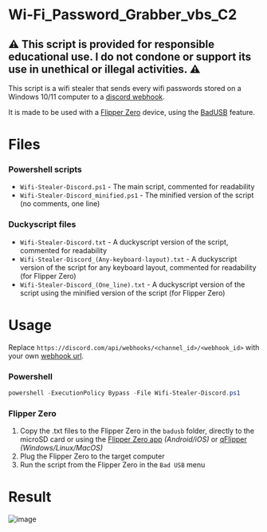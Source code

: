# Wi-Fi_Password_Grabber_vbs_C2

## :warning: This script is provided for responsible educational use. I do not condone or support its use in unethical or illegal activities. :warning:

This script is a wifi stealer that sends every wifi passwords stored on a Windows 10/11 computer to a [discord webhook](https://support.discord.com/hc/en-us/articles/228383668-Intro-to-Webhooks).

It is made to be used with a [Flipper Zero](https://flipperzero.one/) device, using the [BadUSB](https://docs.flipperzero.one/bad-usb) feature.

# Files
### Powershell scripts
- `Wifi-Stealer-Discord.ps1` - The main script, commented for readability
- `Wifi-Stealer-Discord_minified.ps1` - The minified version of the script (no comments, one line)
### Duckyscript files
- `Wifi-Stealer-Discord.txt` - A duckyscript version of the script, commented for readability
- `Wifi-Stealer-Discord_(Any-keyboard-layout).txt` - A duckyscript version of the script for any keyboard layout, commented for readability (for Flipper Zero)
- `Wifi-Stealer-Discord_(One_line).txt` - A duckyscript version of the script using the minified version of the script (for Flipper Zero)

# Usage
Replace `https://discord.com/api/webhooks/<channel_id>/<webhook_id>` with your own [webhook url](https://support.discord.com/hc/en-us/articles/228383668-Intro-to-Webhooks).
### Powershell
```powershell
powershell -ExecutionPolicy Bypass -File Wifi-Stealer-Discord.ps1
```
### Flipper Zero
1. Copy the .txt files to the Flipper Zero in the `badusb` folder, directly to the microSD card or using the [Flipper Zero app](https://docs.flipperzero.one/mobile-app) *(Android/iOS)* or [qFlipper](https://docs.flipperzero.one/qflipper) *(Windows/Linux/MacOS)*
2. Plug the Flipper Zero to the target computer
3. Run the script from the Flipper Zero in the `Bad USB` menu

# Result
![image](https://user-images.githubusercontent.com/54336210/251186081-3aa3261c-d14d-4ae1-a1ef-136f005d8705.png)
